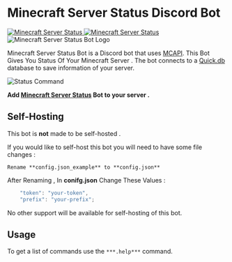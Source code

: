 # Minecraft Server Status Discord Bot

<a href="https://top.gg/bot/802868654957789204">
    <img src="https://top.gg/api/widget/802868654957789204.svg" alt="Minecraft Server Status" />
</a>

<a href="https://botsfordiscord.com/bots/802868654957789204">
    <img src="https://botsfordiscord.com/api/bot/802868654957789204/widget" alt="Minecraft Server Status" />
</a>

<img src="https://images-ext-2.discordapp.net/external/-wLtHdSVzLl9XsDqrZ4IZwH0mTArHNMte01Gs3n5GP8/%3Fsize%3D4096/https/cdn.discordapp.com/avatars/802868654957789204/353b12394b8155fe40eb03d7fe4ebf2f.webp?width=498&height=498" alt="Minecraft Server Status Bot Logo" />


Minecraft Server Status Bot is a Discord bot that uses [MCAPI](http://mcapi.us). This Bot Gives You Status Of Your Minecraft Server . The bot connects to a [Quick.db](https://quickdb.js.org) database to save information of your server.

<img src="https://imgur.com/iZp6LHM" alt="Status Command" />

**Add [Minecraft Server Status](https://top.gg/bot/628400349979344919) Bot to your server .**

## Self-Hosting

This bot is **not** made to be self-hosted .

If you would like to self-host this bot you will need to have some file changes :

```
Rename **config.json_example** to **config.json**
```

After Renaming , In **conifg.json** Change These Values :
```javascript
    "token": "your-token",
    "prefix": "your-prefix";
```

No other support will be available for self-hosting of this bot.

## Usage

To get a list of commands use the `***.help***` command. 
